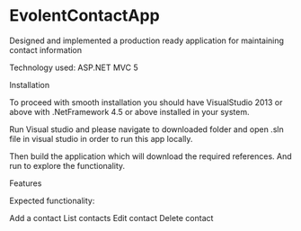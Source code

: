 # EvolentContactApp

Designed and implemented a production ready application for maintaining contact information

Technology used: ASP.NET MVC 5

Installation

To proceed with smooth installation you should have VisualStudio 2013 or above with .NetFramework 4.5 or above installed in your system.

Run Visual studio and please navigate to downloaded folder and open .sln file in visual studio in order to run this app locally.

Then build the application which will download the required references. And run to explore the functionality.

Features

Expected functionality:

Add a contact
List contacts
Edit contact
Delete contact
